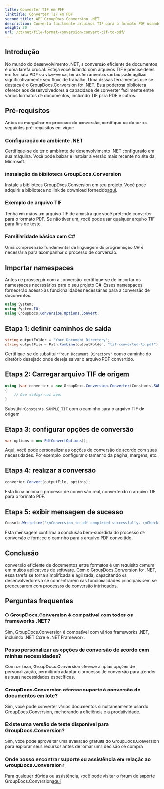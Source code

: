 ```yaml
---
title: Converter TIF em PDF
linktitle: Converter TIF em PDF
second_title: API GroupDocs.Conversion .NET
description: Converta facilmente arquivos TIF para o formato PDF usando GroupDocs.Conversion for .NET. Simplifique seu processo de conversão de documentos.
weight: 20
url: /pt/net/file-format-conversion-convert-tif-to-pdf/
---
```

## Introdução
No mundo do desenvolvimento .NET, a conversão eficiente de documentos é uma tarefa crucial. Esteja você lidando com arquivos TIF e precise deles em formato PDF ou vice-versa, ter as ferramentas certas pode agilizar significativamente seu fluxo de trabalho. Uma dessas ferramentas que se destaca é o GroupDocs.Conversion for .NET. Esta poderosa biblioteca oferece aos desenvolvedores a capacidade de converter facilmente entre vários formatos de documentos, incluindo TIF para PDF e outros.
## Pré-requisitos
Antes de mergulhar no processo de conversão, certifique-se de ter os seguintes pré-requisitos em vigor:
### Configuração do ambiente .NET
Certifique-se de ter o ambiente de desenvolvimento .NET configurado em sua máquina. Você pode baixar e instalar a versão mais recente no site da Microsoft.
### Instalação da biblioteca GroupDocs.Conversion
 Instale a biblioteca GroupDocs.Conversion em seu projeto. Você pode adquirir a biblioteca no link de download fornecido[aqui](https://releases.groupdocs.com/conversion/net/).
### Exemplo de arquivo TIF
Tenha em mãos um arquivo TIF de amostra que você pretende converter para o formato PDF. Se não tiver um, você pode usar qualquer arquivo TIF para fins de teste.
### Familiaridade básica com C#
Uma compreensão fundamental da linguagem de programação C# é necessária para acompanhar o processo de conversão.

## Importar namespaces
Antes de prosseguir com a conversão, certifique-se de importar os namespaces necessários para o seu projeto C#. Esses namespaces fornecerão acesso às funcionalidades necessárias para a conversão de documentos.
```csharp
using System;
using System.IO;
using GroupDocs.Conversion.Options.Convert;
```

## Etapa 1: definir caminhos de saída
```csharp
string outputFolder = "Your Document Directory";
string outputFile = Path.Combine(outputFolder, "tif-converted-to.pdf");
```
 Certifique-se de substituir`"Your Document Directory"` com o caminho do diretório desejado onde deseja salvar o arquivo PDF convertido.
## Etapa 2: Carregar arquivo TIF de origem
```csharp
using (var converter = new GroupDocs.Conversion.Converter(Constants.SAMPLE_TIF))
{
    // Seu código vai aqui
}
```
 Substituir`Constants.SAMPLE_TIF` com o caminho para o arquivo TIF de origem.
## Etapa 3: configurar opções de conversão
```csharp
var options = new PdfConvertOptions();
```
Aqui, você pode personalizar as opções de conversão de acordo com suas necessidades. Por exemplo, configurar o tamanho da página, margens, etc.
## Etapa 4: realizar a conversão
```csharp
converter.Convert(outputFile, options);
```
Esta linha aciona o processo de conversão real, convertendo o arquivo TIF para o formato PDF.
## Etapa 5: exibir mensagem de sucesso
```csharp
Console.WriteLine("\nConversion to pdf completed successfully. \nCheck output in {0}", outputFolder);
```
Esta mensagem confirma a conclusão bem-sucedida do processo de conversão e fornece o caminho para o arquivo PDF convertido.

## Conclusão
conversão eficiente de documentos entre formatos é um requisito comum em muitos aplicativos de software. Com o GroupDocs.Conversion for .NET, essa tarefa se torna simplificada e agilizada, capacitando os desenvolvedores a se concentrarem nas funcionalidades principais sem se preocuparem com processos de conversão intrincados.
## Perguntas frequentes
### O GroupDocs.Conversion é compatível com todos os frameworks .NET?
Sim, GroupDocs.Conversion é compatível com vários frameworks .NET, incluindo .NET Core e .NET Framework.
### Posso personalizar as opções de conversão de acordo com minhas necessidades?
Com certeza, GroupDocs.Conversion oferece amplas opções de personalização, permitindo adaptar o processo de conversão para atender às suas necessidades específicas.
### GroupDocs.Conversion oferece suporte à conversão de documentos em lote?
Sim, você pode converter vários documentos simultaneamente usando GroupDocs.Conversion, melhorando a eficiência e a produtividade.
### Existe uma versão de teste disponível para GroupDocs.Conversion?
Sim, você pode aproveitar uma avaliação gratuita do GroupDocs.Conversion para explorar seus recursos antes de tomar uma decisão de compra.
### Onde posso encontrar suporte ou assistência em relação ao GroupDocs.Conversion?
Para qualquer dúvida ou assistência, você pode visitar o fórum de suporte GroupDocs.Conversion[aqui](https://forum.groupdocs.com/c/conversion/11).